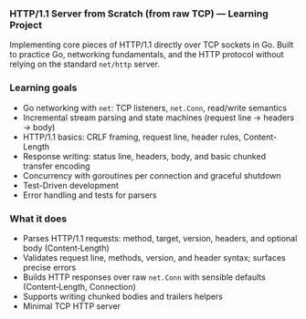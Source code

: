 ### HTTP/1.1 Server from Scratch (from raw TCP) — Learning Project

Implementing core pieces of HTTP/1.1 directly over TCP sockets in Go. Built to practice Go, networking fundamentals, and the HTTP protocol without relying on the standard `net/http` server.

### Learning goals
- Go networking with `net`: TCP listeners, `net.Conn`, read/write semantics
- Incremental stream parsing and state machines (request line → headers → body)
- HTTP/1.1 basics: CRLF framing, request line, header rules, Content-Length
- Response writing: status line, headers, body, and basic chunked transfer encoding
- Concurrency with goroutines per connection and graceful shutdown
- Test-Driven development
- Error handling and tests for parsers

### What it does
- Parses HTTP/1.1 requests: method, target, version, headers, and optional body (Content‑Length)
- Validates request line, methods, version, and header syntax; surfaces precise errors
- Builds HTTP responses over raw `net.Conn` with sensible defaults (Content‑Length, Connection)
- Supports writing chunked bodies and trailers helpers
- Minimal TCP HTTP server


